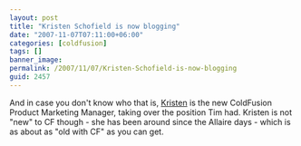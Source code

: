 ```yaml
---
layout: post
title: "Kristen Schofield is now blogging"
date: "2007-11-07T07:11:00+06:00"
categories: [coldfusion]
tags: []
banner_image: 
permalink: /2007/11/07/Kristen-Schofield-is-now-blogging
guid: 2457
---
```


And in case you don't know who that is, <a href="http://www.webbschofield.com/">Kristen</a> is the new ColdFusion Product Marketing Manager, taking over the position Tim had. Kristen is not "new" to CF though - she has been around since the Allaire days - which is as about as "old with CF" as you can get.